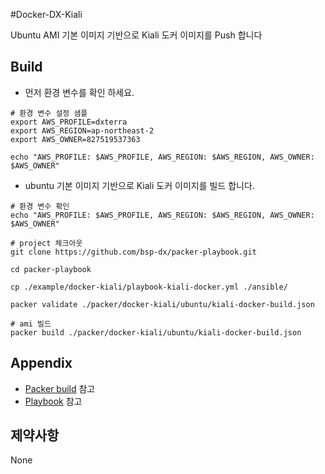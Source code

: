 #Docker-DX-Kiali

Ubuntu AMI 기본 이미지 기반으로 Kiali 도커 이미지를 Push 합니다


Build
----------
- 먼저 환경 변수를 확인 하세요.
```shell
# 환경 변수 설정 샘플
export AWS_PROFILE=dxterra
export AWS_REGION=ap-northeast-2
export AWS_OWNER=827519537363

echo "AWS_PROFILE: $AWS_PROFILE, AWS_REGION: $AWS_REGION, AWS_OWNER: $AWS_OWNER"
```
- ubuntu 기본 이미지 기반으로 Kiali 도커 이미지를 빌드 합니다.
```shell
# 환경 변수 확인
echo "AWS_PROFILE: $AWS_PROFILE, AWS_REGION: $AWS_REGION, AWS_OWNER: $AWS_OWNER"

# project 체크아웃
git clone https://github.com/bsp-dx/packer-playbook.git

cd packer-playbook

cp ./example/docker-kiali/playbook-kiali-docker.yml ./ansible/

packer validate ./packer/docker-kiali/ubuntu/kiali-docker-build.json

# ami 빌드 
packer build ./packer/docker-kiali/ubuntu/kiali-docker-build.json
```

Appendix
----------

- [Packer build](./ubuntu/kiali-docker-build.json) 참고
- [Playbook](../../example/docker-kiali/playbook-kiali-docker.yml) 참고

제약사항
----------
None
